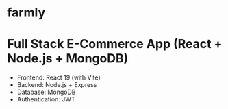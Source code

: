 # farmly
# Full Stack E-Commerce App (React + Node.js + MongoDB)

- Frontend: React 19 (with Vite)
- Backend: Node.js + Express
- Database: MongoDB
- Authentication: JWT
